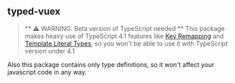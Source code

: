 ## typed-vuex
> ** ⚠ WARNING: Beta version of TypeScript needed **
> This package makes heavy use of TypeScript 4.1 features like [Key Remapping](https://devblogs.microsoft.com/typescript/announcing-typescript-4-1/#key-remapping-mapped-types) and [Template Literal Types](https://devblogs.microsoft.com/typescript/announcing-typescript-4-1/#template-literal-types), so you won't be able to use it with TypeScript version under 4.1

Also this package contains only type definitions, so it won't affect your javascript code in any way.
